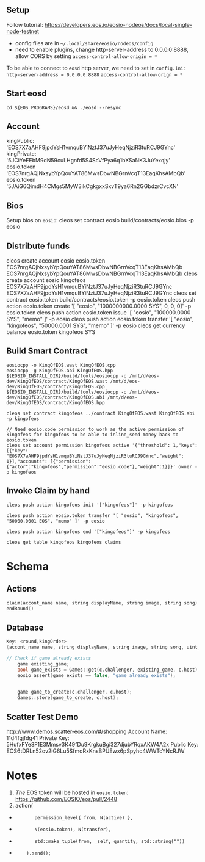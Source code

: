 
## Setup
Follow tutorial: https://developers.eos.io/eosio-nodeos/docs/local-single-node-testnet
* config files are in `~/.local/share/eosio/nodeos/config`
* need to enable plugins, change http-server-address to 0.0.0.0:8888, allow CORS by setting `access-control-allow-origin = *` 

To be able to connect to `eosd` http server, we need to set in `config.ini`:
`http-server-address = 0.0.0.0:8888`
`access-control-allow-orign = *`

## Start eosd
```
cd ${EOS_PROGRAMS}/eosd && ./eosd --resync
```

## Account
kingPublic: 'EOS7X7aAHF9jpdYsH1vmquBYiNztJ37uJyHeqNjziR3tuRCJ9GYnc'
kingPrivate: '5JCiYeEEbM9dN59cuLHgnfd5S4ScVfPya6q1bXSaNK3JuYexqjy'
eosio.token 'EOS7nrgAQjNxsybYpQouYAT86MwsDbwNBGrnVcqT13EaqKhsAMbQb'
eosio.token '5JAiG6QimdH4CMgs5MyW3ikCgkgxxSxvT9ya6Rn2GGbdzrCvcXN'

## Bios
Setup bios on `eosio`:
cleos set contract eosio build/contracts/eosio.bios -p eosio

## Distribute funds

cleos create account eosio eosio.token  EOS7nrgAQjNxsybYpQouYAT86MwsDbwNBGrnVcqT13EaqKhsAMbQb EOS7nrgAQjNxsybYpQouYAT86MwsDbwNBGrnVcqT13EaqKhsAMbQb
cleos create account eosio kingofeos  EOS7X7aAHF9jpdYsH1vmquBYiNztJ37uJyHeqNjziR3tuRCJ9GYnc EOS7X7aAHF9jpdYsH1vmquBYiNztJ37uJyHeqNjziR3tuRCJ9GYnc
cleos set contract eosio.token build/contracts/eosio.token -p eosio.token
cleos push action eosio.token create '[ "eosio", "1000000000.0000 SYS", 0, 0, 0]' -p eosio.token
cleos push action eosio.token issue '[ "eosio", "100000.0000 SYS", "memo" ]' -p eosio
cleos push action eosio.token transfer '[ "eosio", "kingofeos", "50000.0001 SYS", "memo" ]' -p eosio
cleos get currency balance eosio.token kingofeos SYS

## Build Smart Contract
```
eosiocpp -o KingOfEOS.wast KingOfEOS.cpp
eosiocpp -g KingOfEOS.abi KingOfEOS.hpp
${EOSIO_INSTALL_DIR}/build/tools/eosiocpp -o /mnt/d/eos-dev/KingOfEOS/contract/KingOfEOS.wast /mnt/d/eos-dev/KingOfEOS/contract/KingOfEOS.cpp
${EOSIO_INSTALL_DIR}/build/tools/eosiocpp -o /mnt/d/eos-dev/KingOfEOS/contract/KingOfEOS.abi /mnt/d/eos-dev/KingOfEOS/contract/KingOfEOS.hpp

cleos set contract kingofeos ../contract KingOfEOS.wast KingOfEOS.abi -p kingofeos

// Need eosio.code permission to work as the active permission of kingofeos for kingofeos to be able to inline_send money back to eosio.token
cleos set account permission kingofeos active '{"threshold": 1,"keys": [{"key": "EOS7X7aAHF9jpdYsH1vmquBYiNztJ37uJyHeqNjziR3tuRCJ9GYnc","weight": 1}],"accounts": [{"permission":{"actor":"kingofeos","permission":"eosio.code"},"weight":1}]}' owner -p kingofeos
```


## Invoke Claim by hand
```
cleos push action kingofeos init '["kingofeos"]' -p kingofeos

cleos push action eosio.token transfer '[ "eosio", "kingofeos", "50000.0001 EOS", "memo" ]' -p eosio

cleos push action kingofeos end '["kingofeos"]' -p kingofeos

cleos get table kingofeos kingofeos claims
```

# Schema
## Actions
```cpp
claim(accont_name name, string displayName, string image, string song) /* EOS price */
endRound()
```

## Database
```cpp
Key: <round,kingOrder>
(accont_name name, string displayName, string image, string song, uint_64t coronationBlockNumber)

// Check if game already exists
    game existing_game;
    bool game_exists = Games::get(c.challenger, existing_game, c.host);
    eosio_assert(game_exists == false, "game already exists");

    
    game game_to_create(c.challenger, c.host);
    Games::store(game_to_create, c.host);
```

## Scatter Test Demo
http://www.demos.scatter-eos.com/#/shopping
Account Name: 11d4fgjfdg41 
Private Key: 5HufxFYe8F1E3Mmsv3K49fDu9KrgkuBgi327djubYRqxAKW4A2x
Public Key: EOS6tDRLn52ov2iG6Lu5SfmoRxKnsBPUEwx6pSpyhc4WWTcYNcRJW

# Notes
1. _The_ EOS token will be hosted in `eosio.token`: https://github.com/EOSIO/eos/pull/2448
1. action(
+            permission_level{ from, N(active) },
+            N(eosio.token), N(transfer),
+            std::make_tuple(from, _self, quantity, std::string(""))
+         ).send();